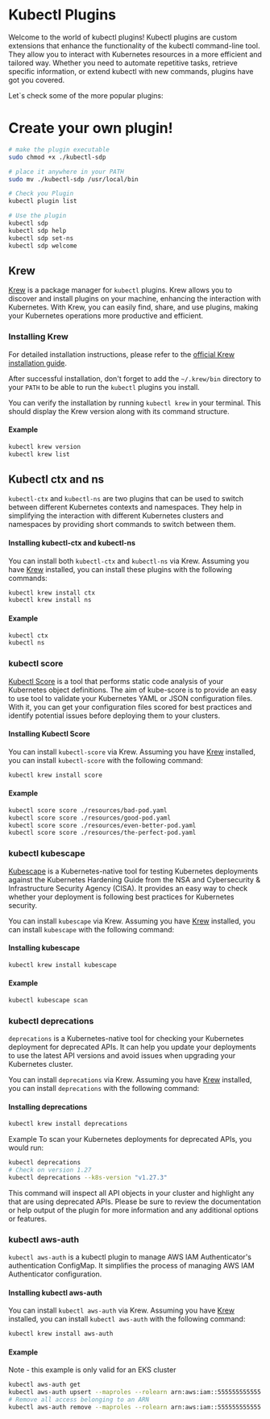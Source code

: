 # Kubectl Plugins
Welcome to the world of kubectl plugins! Kubectl plugins are custom extensions that enhance the functionality of the kubectl command-line tool. They allow you to interact with Kubernetes resources in a more efficient and tailored way. Whether you need to automate repetitive tasks, retrieve specific information, or extend kubectl with new commands, plugins have got you covered.

Let`s check some of the more popular plugins:

# Create your own plugin!
```bash
# make the plugin executable
sudo chmod +x ./kubectl-sdp

# place it anywhere in your PATH
sudo mv ./kubectl-sdp /usr/local/bin

# Check you Plugin
kubectl plugin list

# Use the plugin
kubectl sdp
kubectl sdp help
kubectl sdp set-ns
kubectl sdp welcome
```


## Krew

[Krew](https://krew.sigs.k8s.io/) is a package manager for `kubectl` plugins. Krew allows you to discover and install plugins on your machine, enhancing the interaction with Kubernetes. With Krew, you can easily find, share, and use plugins, making your Kubernetes operations more productive and efficient.

### Installing Krew

For detailed installation instructions, please refer to the [official Krew installation guide](https://krew.sigs.k8s.io/docs/user-guide/setup/install/).

After successful installation, don't forget to add the `~/.krew/bin` directory to your `PATH` to be able to run the `kubectl` plugins you install. 

You can verify the installation by running `kubectl krew` in your terminal. This should display the Krew version along with its command structure.

#### Example
```bash
kubectl krew version
kubectl krew list
```

## Kubectl ctx and ns

`kubectl-ctx` and `kubectl-ns` are two plugins that can be used to switch between different Kubernetes contexts and namespaces. They help in simplifying the interaction with different Kubernetes clusters and namespaces by providing short commands to switch between them.

#### Installing kubectl-ctx and kubectl-ns

You can install both `kubectl-ctx` and `kubectl-ns` via Krew. Assuming you have [Krew](https://krew.sigs.k8s.io/docs/user-guide/setup/install/) installed, you can install these plugins with the following commands:

```bash
kubectl krew install ctx
kubectl krew install ns
```

#### Example
```bash
kubectl ctx
kubectl ns
```

### kubectl score

[Kubectl Score](https://github.com/zegl/kube-score) is a tool that performs static code analysis of your Kubernetes object definitions. The aim of kube-score is to provide an easy to use tool to validate your Kubernetes YAML or JSON configuration files. With it, you can get your configuration files scored for best practices and identify potential issues before deploying them to your clusters.

#### Installing Kubectl Score

You can install `kubectl-score` via Krew. Assuming you have [Krew](https://krew.sigs.k8s.io/docs/user-guide/setup/install/) installed, you can install `kubectl-score` with the following command:

```bash
kubectl krew install score
```

#### Example
```bash
kubectl score score ./resources/bad-pod.yaml
kubectl score score ./resources/good-pod.yaml
kubectl score score ./resources/even-better-pod.yaml
kubectl score score ./resources/the-perfect-pod.yaml
```

### kubectl kubescape

[Kubescape](https://github.com/armosec/kubescape) is a Kubernetes-native tool for testing Kubernetes deployments against the Kubernetes Hardening Guide from the NSA and Cybersecurity & Infrastructure Security Agency (CISA). It provides an easy way to check whether your deployment is following best practices for Kubernetes security.

You can install `kubescape` via Krew. Assuming you have [Krew](https://krew.sigs.k8s.io/docs/user-guide/setup/install/) installed, you can install `kubescape` with the following command:

#### Installing kubescape

```bash
kubectl krew install kubescape
```
#### Example
```bash
kubectl kubescape scan
```

### kubectl deprecations

`deprecations` is a Kubernetes-native tool for checking your Kubernetes deployment for deprecated APIs. It can help you update your deployments to use the latest API versions and avoid issues when upgrading your Kubernetes cluster.

You can install `deprecations` via Krew. Assuming you have [Krew](https://krew.sigs.k8s.io/docs/user-guide/setup/install/) installed, you can install `deprecations` with the following command:

#### Installing deprecations

```bash
kubectl krew install deprecations
```
Example
To scan your Kubernetes deployments for deprecated APIs, you would run:

```bash
kubectl deprecations
# Check on version 1.27
kubectl deprecations --k8s-version "v1.27.3"
```
This command will inspect all API objects in your cluster and highlight any that are using deprecated APIs. Please be sure to review the documentation or help output of the plugin for more information and any additional options or features.


### kubectl aws-auth

`kubectl aws-auth` is a kubectl plugin to manage AWS IAM Authenticator's authentication ConfigMap. It simplifies the process of managing AWS IAM Authenticator configuration.


#### Installing kubectl aws-auth

You can install `kubectl aws-auth` via Krew. Assuming you have [Krew](https://krew.sigs.k8s.io/docs/user-guide/setup/install/) installed, you can install `kubectl aws-auth` with the following command:

```bash
kubectl krew install aws-auth
```

#### Example
Note - this example is only valid for an EKS cluster
```bash
kubectl aws-auth get
kubectl aws-auth upsert --maproles --rolearn arn:aws:iam::555555555555:role/test-user --username test-user --groups system:master
# Remove all access belonging to an ARN
kubectl aws-auth remove --maproles --rolearn arn:aws:iam::555555555555:role/test-user
```